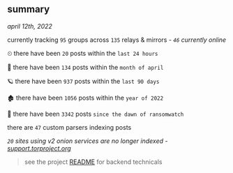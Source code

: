 
## summary
_april 12th, 2022_

currently tracking `95` groups across `135` relays & mirrors - _`46` currently online_

⏲ there have been `20` posts within the `last 24 hours`

🦈 there have been `134` posts within the `month of april`

🪐 there have been `937` posts within the `last 90 days`

🏚 there have been `1056` posts within the `year of 2022`

🦕 there have been `3342` posts `since the dawn of ransomwatch`

there are `47` custom parsers indexing posts

_`20` sites using v2 onion services are no longer indexed - [support.torproject.org](https://support.torproject.org/onionservices/v2-deprecation/)_

> see the project [README](https://github.com/thetanz/ransomwatch#ransomwatch--) for backend technicals
